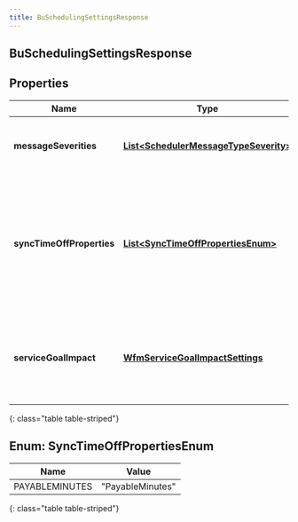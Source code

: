```yaml
---
title: BuSchedulingSettingsResponse
---
```

## BuSchedulingSettingsResponse


## Properties

| Name | Type | Description | Notes |
| ------------ | ------------- | ------------- | ------------- |
| **messageSeverities** | <!----><!---->[**List&lt;SchedulerMessageTypeSeverity&gt;**](SchedulerMessageTypeSeverity.html)<!----> | Schedule generation message severity configuration |  [optional] |
| **syncTimeOffProperties** | <!---->[**List&lt;SyncTimeOffPropertiesEnum&gt;**](#SyncTimeOffPropertiesEnum)<!----> | Synchronize set of time off properties from scheduled activities to time off requests when the schedule is published. |  [optional] |
| **serviceGoalImpact** | <!----><!---->[**WfmServiceGoalImpactSettings**](WfmServiceGoalImpactSettings.html)<!----> | Configures the max percent increase and decrease of service goals for this business unit |  [optional] |
{: class="table table-striped"}


<a name="SyncTimeOffPropertiesEnum"></a>

## Enum: SyncTimeOffPropertiesEnum

| Name | Value |
| ---- | ----- |
| PAYABLEMINUTES | &quot;PayableMinutes&quot; |
{: class="table table-striped"}



